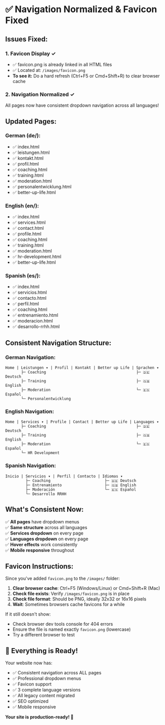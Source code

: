 # ✅ Navigation Normalized & Favicon Fixed

## Issues Fixed:

### 1. **Favicon Display** ✓
- ✅ favicon.png is already linked in all HTML files
- ✅ Located at: `/images/favicon.png`
- **To see it:** Do a hard refresh (Ctrl+F5 or Cmd+Shift+R) to clear browser cache

### 2. **Navigation Normalized** ✓

All pages now have consistent dropdown navigation across all languages!

## Updated Pages:

### German (de/):
- ✅ index.html
- ✅ leistungen.html
- ✅ kontakt.html
- ✅ profil.html
- ✅ coaching.html
- ✅ training.html
- ✅ moderation.html
- ✅ personalentwicklung.html
- ✅ better-up-life.html

### English (en/):
- ✅ index.html
- ✅ services.html
- ✅ contact.html
- ✅ profile.html
- ✅ coaching.html
- ✅ training.html
- ✅ moderation.html
- ✅ hr-development.html
- ✅ better-up-life.html

### Spanish (es/):
- ✅ index.html
- ✅ servicios.html
- ✅ contacto.html
- ✅ perfil.html
- ✅ coaching.html
- ✅ entrenamiento.html
- ✅ moderacion.html
- ✅ desarrollo-rrhh.html

## Consistent Navigation Structure:

### German Navigation:
```
Home | Leistungen ▾ | Profil | Kontakt | Better up Life | Sprachen ▾
       ├─ Coaching                                        ├─ 🇩🇪 Deutsch
       ├─ Training                                        ├─ 🇬🇧 English
       ├─ Moderation                                      └─ 🇪🇸 Español
       └─ Personalentwicklung
```

### English Navigation:
```
Home | Services ▾ | Profile | Contact | Better up Life | Languages ▾
       ├─ Coaching                                        ├─ 🇩🇪 Deutsch
       ├─ Training                                        ├─ 🇬🇧 English
       ├─ Moderation                                      └─ 🇪🇸 Español
       └─ HR Development
```

### Spanish Navigation:
```
Inicio | Servicios ▾ | Perfil | Contacto | Idiomas ▾
         ├─ Coaching                        ├─ 🇩🇪 Deutsch
         ├─ Entrenamiento                   ├─ 🇬🇧 English
         ├─ Moderación                      └─ 🇪🇸 Español
         └─ Desarrollo RRHH
```

## What's Consistent Now:

✅ **All pages** have dropdown menus  
✅ **Same structure** across all languages  
✅ **Services dropdown** on every page  
✅ **Languages dropdown** on every page  
✅ **Hover effects** work consistently  
✅ **Mobile responsive** throughout  

## Favicon Instructions:

Since you've added `favicon.png` to the `/images/` folder:

1. **Clear browser cache**: Ctrl+F5 (Windows/Linux) or Cmd+Shift+R (Mac)
2. **Check file exists**: Verify `/images/favicon.png` is in place
3. **Check file format**: Should be PNG, ideally 32x32 or 16x16 pixels
4. **Wait**: Sometimes browsers cache favicons for a while

If it still doesn't show:
- Check browser dev tools console for 404 errors
- Ensure the file is named exactly `favicon.png` (lowercase)
- Try a different browser to test

## 🎉 Everything is Ready!

Your website now has:
- ✅ Consistent navigation across ALL pages
- ✅ Professional dropdown menus
- ✅ Favicon support
- ✅ 3 complete language versions
- ✅ All legacy content migrated
- ✅ SEO optimized
- ✅ Mobile responsive

**Your site is production-ready! 🚀**

